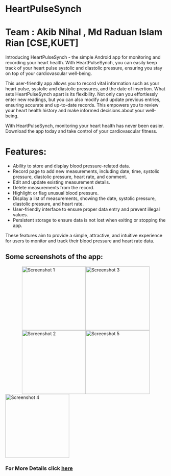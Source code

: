 # HeartPulseSynch
# Team : Akib Nihal , Md Raduan Islam Rian [CSE,KUET]

Introducing HeartPulseSynch - the simple Android app for monitoring and recording your heart health. With HeartPulseSynch, you can easily keep track of your heart pulse systolic and diastolic pressure, ensuring you stay on top of your cardiovascular well-being.

This user-friendly app allows you to record vital information such as your heart pulse, systolic and diastolic pressures, and the date of insertion. What sets HeartPulseSynch apart is its flexibility. Not only can you effortlessly enter new readings, but you can also modify and update previous entries, ensuring accurate and up-to-date records. This empowers you to review your heart health history and make informed decisions about your well-being.

With HeartPulseSynch, monitoring your heart health has never been easier. Download the app today and take control of your cardiovascular fitness.

# Features:
- Ability to store and display blood pressure-related data.
- Record page to add new measurements, including date, time, systolic pressure, diastolic pressure, heart rate, and comment.
- Edit and update existing measurement details.
- Delete measurements from the record.
- Highlight or flag unusual blood pressure.
- Display a list of measurements, showing the date, systolic pressure, diastolic pressure, and heart rate.
- User-friendly interface to ensure proper data entry and prevent illegal values.
- Persistent storage to ensure data is not lost when exiting or stopping the app.

These features aim to provide a simple, attractive, and intuitive experience for users to monitor and track their blood pressure and heart rate data.

## Some screenshots of the app:


<div style="display:flex; justify-content: center;">
  <img src="https://github.com/AkibNihal/HeartPulseSynch/assets/79849459/be064087-3998-49df-8379-5e37d6c56b63" alt="Screenshot 1" width="200"/>
    <img src="https://github.com/AkibNihal/HeartPulseSynch/assets/79849459/c5ab10f6-220e-4afc-979a-1567e4fb2f3b" alt="Screenshot 3" width="200"/>
</div>

<div style="display:flex; justify-content: center;">
    <img src="https://github.com/AkibNihal/HeartPulseSynch/assets/79849459/52ad8197-4cac-424d-8494-4037a1ef364b" alt="Screenshot 2" width="200"/>
    <img src="https://github.com/AkibNihal/HeartPulseSynch/assets/79849459/b83408ed-7916-4877-b11a-a1be3c378052" alt="Screenshot 5" width="200"/>
</div>
  <img src="https://github.com/AkibNihal/HeartPulseSynch/assets/79849459/0e6da6e3-8a32-407f-bcc9-19e2bda89190" alt="Screenshot 4" width="200"/>


### For More Details click [here](https://github.com/AkibNihal/HeartPulseSynch/wiki)
